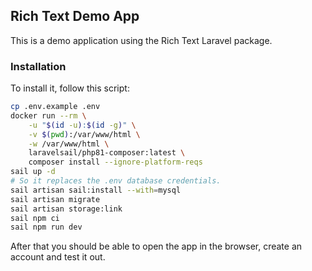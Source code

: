 ## Rich Text Demo App

This is a demo application using the Rich Text Laravel package.

### Installation

To install it, follow this script:

```bash
cp .env.example .env
docker run --rm \
    -u "$(id -u):$(id -g)" \
    -v $(pwd):/var/www/html \
    -w /var/www/html \
    laravelsail/php81-composer:latest \
    composer install --ignore-platform-reqs
sail up -d
# So it replaces the .env database credentials.
sail artisan sail:install --with=mysql
sail artisan migrate
sail artisan storage:link
sail npm ci
sail npm run dev
```

After that you should be able to open the app in the browser, create an account and test it out.
